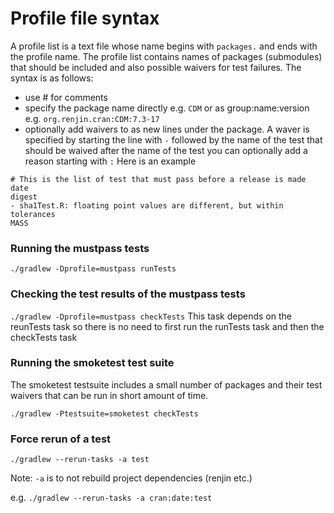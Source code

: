 # Profile file syntax
A profile list is a text file whose name begins with `packages.` and ends with the profile name.
The profile list contains names of packages (submodules) that should be included and also
possible waivers for test failures.
The syntax is as follows:

- use # for comments
- specify the package name directly e.g. `CDM` or as group:name:version e.g. `org.renjin.cran:CDM:7.3-17`
- optionally add waivers to as new lines under the package. A waver is specified by
    starting the line with `-` followed by the name of the test that should be waived
    after the name of the test you can optionally add a reason starting with `:`
    Here is an example
```
# This is the list of test that must pass before a release is made
date
digest
- sha1Test.R: floating point values are different, but within tolerances
MASS
```

### Running the mustpass tests
`./gradlew -Dprofile=mustpass runTests`

### Checking the test results of the mustpass tests
`./gradlew -Dprofile=mustpass checkTests`
This task depends on the reunTests task so there is no need to first run the runTests task
and then the checkTests task

### Running the smoketest test suite
The smoketest testsuite includes a small number of packages and their test waivers
that can be run in short amount of time.

`./gradlew -Ptestsuite=smoketest checkTests`

### Force rerun of a test

`./gradlew --rerun-tasks -a test`

Note: `-a` is to not rebuild project dependencies (renjin etc.)

e.g.
`./gradlew --rerun-tasks -a cran:date:test`
